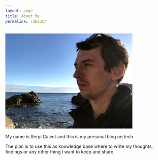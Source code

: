 ```yaml
---
layout: page
title: About Me
permalink: /about/
---
```


![Profile Picture](/assets/img/profile_picture.png)

My name is Sergi Calvet and this is my personal blog on tech.

The plan is to use this as knowledge base where to write my thoughts, findings or any other thing I want to keep and share.


